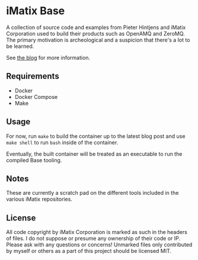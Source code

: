 # iMatix Base

A collection of source code and examples from Pieter Hintjens and iMatix Corporation
used to build their products such as OpenAMQ and ZeroMQ. The primary motivation is
archeological and a suspicion that there's a lot to be learned.

See [the blog](https://cookrn.github.io/imatix_base) for more information.

## Requirements

* Docker
* Docker Compose
* Make

## Usage

For now, run `make` to build the container up to the latest blog post and use
`make shell` to run `bash` inside of the container.

Eventually, the built container will be treated as an executable to run the
compiled Base tooling.

## Notes

These are currently a scratch pad on the different tools included in the various
iMatix repositories.

## License

All code copyright by iMatix Corporation is marked as such in the headers of files. I
do not suppose or presume any ownership of their code or IP. Please ask with any
questions or concerns! Unmarked files only contributed by myself or others as a part
of this project should be licensed MIT.
